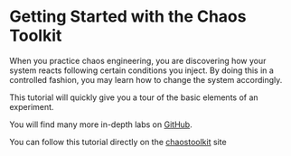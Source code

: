 # Getting Started with the Chaos Toolkit

When you practice chaos engineering, you are discovering how your system reacts following certain conditions you inject. 
By doing this in a controlled fashion, you may learn how to change the system accordingly.

This tutorial will quickly give you a tour of the basic elements of an experiment.

You will find many more in-depth labs on [GitHub](https://github.com/chaostoolkit/walkthrough).

You can follow this tutorial directly on the [chaostoolkit](https://chaostoolkit.org/reference/tutorial/) site